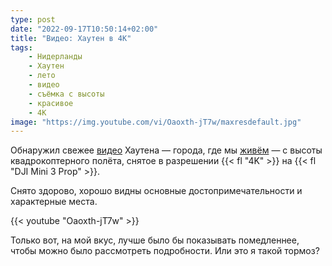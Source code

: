 ```yaml
---
type: post
date: "2022-09-17T10:50:14+02:00"
title: "Видео: Хаутен в 4K"
tags:
    - Нидерланды
    - Хаутен
    - лето
    - видео
    - съёмка с высоты
    - красивое
    - 4K
image: "https://img.youtube.com/vi/Oaoxth-jT7w/maxresdefault.jpg"
---
```


Обнаружил свежее [видео](https://www.youtube.com/watch?v=Oaoxth-jT7w) Хаутена — города, где мы [живём](/series/houten) — с высоты квадрокоптерного полёта, снятое в разрешении {{< fl "4K" >}} на {{< fl "DJI Mini 3 Prop" >}}.

<!--more-->

Снято здорово, хорошо видны основные достопримечательности и характерные места.

{{< youtube "Oaoxth-jT7w" >}}

Только вот, на мой вкус, лучше было бы показывать помедленнее, чтобы можно было рассмотреть подробности. Или это я такой тормоз?
